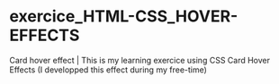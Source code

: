 # exercice_HTML-CSS_HOVER-EFFECTS
Card hover effect | This is my learning exercice using CSS Card Hover Effects (I developped this effect during my free-time)

